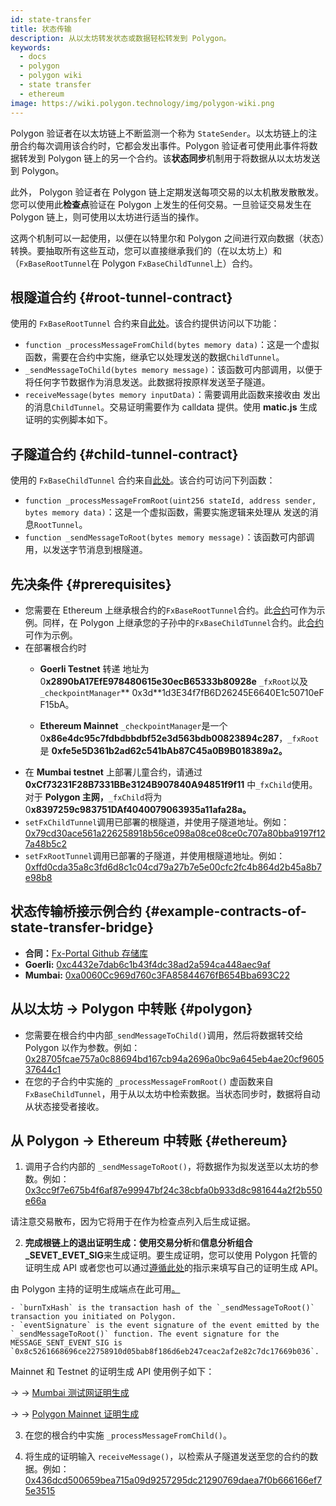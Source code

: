 ```yaml
---
id: state-transfer
title: 状态传输
description: 从以太坊转发状态或数据轻松转发到 Polygon。
keywords:
  - docs
  - polygon
  - polygon wiki
  - state transfer
  - ethereum
image: https://wiki.polygon.technology/img/polygon-wiki.png
---
```


Polygon 验证者在以太坊链上不断监测一个称为 `StateSender`。以太坊链上的注册合约每次调用该合约时，它都会发出事件。Polygon 验证者可使用此事件将数据转发到 Polygon 链上的另一个合约。该**状态同步**机制用于将数据从以太坊发送到 Polygon。

此外， Polygon 验证者在 Polygon 链上定期发送每项交易的以太机散发散散发。您可以使用此**检查点**验证在 Polygon 上发生的任何交易。一旦验证交易发生在 Polygon 链上，则可使用以太坊进行适当的操作。

这两个机制可以一起使用，以便在以特里尔和 Polygon 之间进行双向数据（状态）转换。要抽取所有这些互动，您可以直接继承我们的（在以太坊上）和（`FxBaseRootTunnel`在 Polygon `FxBaseChildTunnel`上）合约。

## 根隧道合约 {#root-tunnel-contract}

使用的 `FxBaseRootTunnel` 合约来自[此处](https://github.com/jdkanani/fx-portal/blob/main/contracts/tunnel/FxBaseRootTunnel.sol)。该合约提供访问以下功能：

- `function _processMessageFromChild(bytes memory data)`：这是一个虚拟函数，需要在合约中实施，继承它以处理发送的数据`ChildTunnel`。
- `_sendMessageToChild(bytes memory message)`：该函数可内部调用，以便于将任何字节数据作为消息发送。此数据将按原样发送至子隧道。
- `receiveMessage(bytes memory inputData)`：需要调用此函数来接收由 发出的消息`ChildTunnel`。交易证明需要作为 calldata 提供。使用 **matic.js** 生成证明的实例脚本如下。

## 子隧道合约 {#child-tunnel-contract}

使用的 `FxBaseChildTunnel` 合约来自[此处](https://github.com/jdkanani/fx-portal/blob/main/contracts/tunnel/FxBaseChildTunnel.sol)。该合约可访问下列函数：

- `function _processMessageFromRoot(uint256 stateId, address sender, bytes memory data)`：这是一个虚拟函数，需要实施逻辑来处理从 发送的消息`RootTunnel`。
- `function _sendMessageToRoot(bytes memory message)`：该函数可内部调用，以发送字节消息到根隧道。

## 先决条件 {#prerequisites}

- 您需要在 Ethereum 上继承根合约的`FxBaseRootTunnel`合约。此[合约](https://github.com/jdkanani/fx-portal/blob/main/contracts/examples/state-transfer/FxStateRootTunnel.sol)可作为示例。同样，在 Polygon 上继承您的子孙中的`FxBaseChildTunnel`合约。此[合约](https://github.com/jdkanani/fx-portal/blob/main/contracts/examples/state-transfer/FxStateChildTunnel.sol)可作为示例。
- 在部署根合约时
  - **Goerli Testnet** 转递 地址为 0**x2890bA17EfE978480615e30ecB65333b80928e** `_fxRoot`以及 `_checkpointManager`** 0x3d**1d3E34f7fB6D26245E6640E1c50710eFF15bA。

  - **Ethereum Mainnet** `_checkpointManager`是一个 0**x86e4dc95c7fdbdbbdbf52e3d563bdb00823894c287**，`_fxRoot`是 **0xfe5e5D361b2ad62c541bAb87C45a0B9B018389a2。**
- 在 **Mumbai testnet** 上部署儿童合约，请通过 **0xCf73231F28B7331BBe3124B907840A94851f9f11** 中`_fxChild`使用。对于 **Polygon 主网，**`_fxChild`将为 0**x8397259c983751DAf4040079063935a11afa28a。**
- `setFxChildTunnel`调用已部署的根隧道，并使用子隧道地址。例如：[0x79cd30ace561a226258918b56ce098a08ce08ce0c707a80bba9197f127a48b5c2](https://goerli.etherscan.io/tx/0x79cd30ace561a226258918b56ce098a08ce0c70707a80bba91197f127a48b5c2)
- `setFxRootTunnel`调用已部署的子隧道，并使用根隧道地址。例如：[0xffd0cda35a8c3fd6d8c1c04cd79a27b7e5e00cfc2fc4b864d2b45a8b7e98b8](https://mumbai.polygonscan.com/tx/0xffd0cda35a8c3fd6d8c1c04cd79a27b7e5e00cfc2ffc4b864d2b45a8bb7e98b8/internal-transactions)

## 状态传输桥接示例合约 {#example-contracts-of-state-transfer-bridge}

- **合同：**[Fx-Portal Github 存储库](https://github.com/jdkanani/fx-portal/tree/main/contracts/tunnel)
- **Goerli:** [0xc4432e7dab6c1b43f4dc38ad2a594ca448aec9af](https://goerli.etherscan.io/address/0xc4432e7dab6c1b43f4dc38ad2a594ca448aec9af)
- **Mumbai:** [0xa0060Cc969d760c3FA85844676fB654Bba693C22](https://mumbai.polygonscan.com/address/0xa0060Cc969d760c3FA85844676fB654Bba693C22/transactions)

## 从以太坊 → Polygon 中转账 {#polygon}

- 您需要在根合约中内部`_sendMessageToChild()`调用，然后将数据转交给 Polygon 以作为参数。例如：[0x28705fcae757a0c88694bd167cb94a2696a0bc9a645eb4ae20cf960537644c1](https://goerli.etherscan.io/tx/0x28705fcae757a0c88694bd167cb94a2696a0bc9a645eb4ae20cff960537644c1)
- 在您的子合约中实施的 `_processMessageFromRoot()` 虚函数来自 `FxBaseChildTunnel`，用于从以太坊中检索数据。当状态同步时，数据将自动从状态接受者接收。

## 从 Polygon → Ethereum 中转账 {#ethereum}

1. 调用子合约内部的 `_sendMessageToRoot()`，将数据作为拟发送至以太坊的参数。例如：[0x3cc9f7e675b4f6af87e99947bf24c38cbfa0b933d8c981644a2f2b550e66a](https://mumbai.polygonscan.com/tx/0x3cc9f7e675bb4f6af87ee99947bf24c38cbffa0b933d8c981644a2f2b550e66a/logs)

请注意交易散布，因为它将用于在作为检查点列入后生成证据。

2. **完成根链上的退出证明生成：**使用**交易分析**和**信息分析组合_SEVET_EVET_SIG**来生成证明。要生成证明，您可以使用 Polygon 托管的证明生成 API 或者您也可以通过[遵循此处](https://github.com/maticnetwork/proof-generation-api)的指示来填写自己的证明生成 API。

由 Polygon 主持的证明生成端点在此可用[。](https://apis.matic.network/api/v1/matic/exit-payload/{burnTxHash}?eventSignature={eventSignature})

    - `burnTxHash` is the transaction hash of the `_sendMessageToRoot()` transaction you initiated on Polygon.
    - `eventSignature` is the event signature of the event emitted by the `_sendMessageToRoot()` function. The event signature for the MESSAGE_SENT_EVENT_SIG is `0x8c5261668696ce22758910d05bab8f186d6eb247ceac2af2e82c7dc17669b036`.


 Mainnet 和 Testnet  的证明生成 API 使用例子如下：

→ → [Mumbai 测试网证明生成](https://apis.matic.network/api/v1/mumbai/exit-payload/0x4756b76a9611cffee3d2eb645819e988c34615621ea256f818ab788d81e1f838?eventSignature=0x8c5261668696ce22758910d05bab8f186d6eb247ceac2af2e82c7dc17669b036)

→ → [Polygon  Mainnet 证明生成](https://apis.matic.network/api/v1/matic/exit-payload/0x70bb6dbee84bd4ef1cd1891c666733d0803d81ac762ff7fdc4726e4525c1e23b?eventSignature=0x8c5261668696ce22758910d05bab8f186d6eb247ceac2af2e82c7dc17669b036)

3. 在您的根合约中实施 `_processMessageFromChild()`。

4. 将生成的证明输入 `receiveMessage()`，以检索从子隧道发送至您的合约的数据。例如：[0x436dcd500659bea715a09d9257295dc21290769daea7f0b666166ef75e3515](https://goerli.etherscan.io/tx/0x436dcd500659bea715a09d9257295ddc21290769daeea7f0b666166ef75e3515)
